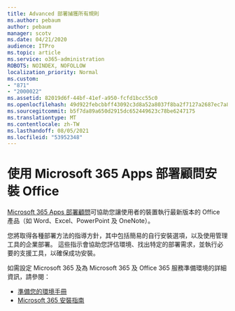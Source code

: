 ```yaml
---
title: Advanced 部署捕獲所有規則
ms.author: pebaum
author: pebaum
manager: scotv
ms.date: 04/21/2020
audience: ITPro
ms.topic: article
ms.service: o365-administration
ROBOTS: NOINDEX, NOFOLLOW
localization_priority: Normal
ms.custom:
- "871"
- "2000022"
ms.assetid: 82019d6f-44bf-41ef-a950-fcfd1bcc55c0
ms.openlocfilehash: 49d922febcbbff43092c3d8a52a8037f8ba2f7127a2687ec7a85094c76e63400
ms.sourcegitcommit: b5f7da89a650d2915dc652449623c78be6247175
ms.translationtype: MT
ms.contentlocale: zh-TW
ms.lasthandoff: 08/05/2021
ms.locfileid: "53952348"
---
```

# <a name="install-office-with-the-microsoft-365-apps-deployment-advisor"></a>使用 Microsoft 365 Apps 部署顧問安裝 Office

[Microsoft 365 Apps 部署顧問](https://go.microsoft.com/fwlink/?linkid=2145748)可協助您讓使用者的裝置執行最新版本的 Office 產品（如 Word、Excel、PowerPoint 及 OneNote）。
  
您將取得各種部署方法的指導方針，其中包括簡易的自行安裝選項，以及使用管理工具的企業部署。 這些指示會協助您評估環境、找出特定的部署需求，並執行必要的支援工具，以確保成功安裝。
  
如需設定 Microsoft 365 及為 Microsoft 365 及 Office 365 服務準備環境的詳細資訊，請參閱：

- [準備您的環境手冊](https://go.microsoft.com/fwlink/?linkid=2005213)
- [Microsoft 365 安裝指南](https://go.microsoft.com/fwlink/?linkid=2072646)
